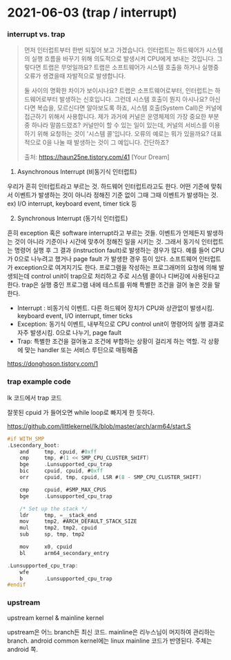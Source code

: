 # 2021-06-03 (trap / interrupt)

### interrupt vs. trap

> 먼저 인터럽트부터 한번 되짚어 보고 가겠습니다. 인터럽트는 하드웨어가 시스템의 실행 흐름을 바꾸기 위해 의도적으로 발생시켜 CPU에게 보내는 것입니다. 그렇다면 트랩은 무엇일까요? 트랩은 소프트웨어가 시스템 호출을 하거나 실행중 오류가 생겼을때 자발적으로 발생합니다.
>
>  둘 사이의 명확한 차이가 보이시나요? 트랩은 소프트웨어로부터, 인터럽트는 하드웨어로부터 발생하는 신호입니다. 그런데 시스템 호출이 뭔지 아시나요? 아신다면 복습을, 모르신다면 알아보도록 하죠, 시스템 호출(System Call)은 커널에 접근하기 위해서 사용합니다. 제가 과거에 커널은 운영체제의 가장 중요한 부분 중 하나라 말씀드렸죠? 커널만이 할 수 있는 일이 있는데, 커널의 서비스를 이용하기 위해 요청하는 것이 '시스템 콜'입니다. 오류의 예로는 뭐가 있을까요? 대표적으로 0을 나눌 때 발생하는 것이 그 예입니다. 간단하죠? 
>
> 출처: https://haun25ne.tistory.com/41 [Your Dream]



1. Asynchronous Interrupt (비동기식 인터럽트)

우리가 흔히 인터럽트라고 부르는 것. 하드웨어 인터럽트라고도 한다. 어떤 기준에 맞춰서 이벤트가 발생하는 것이 아니라 정해진 기준 없이 그때 그때 이벤트가 발생하는 것. ex) I/O interrupt, keyboard event, timer tick 등



2. Synchronous Interrupt (동기식 인터럽트)

흔히 exception 혹은 software interrupt라고 부르는 것들. 이벤트가 언제든지 발생하는 것이 아니라 기준이나 시간에 맞추어 정해진 일을 시키는 것. 그래서 동기식 인터럽트는 명령어 실행 후 그 결과 (instruction fault)로 발생하는 경우가 많다. 예를 들어 CPU가 0으로 나누려고 했거나 page fault 가 발생한 경우 등이 있다. 소프트웨어 인터럽트가 exception으로 여겨지기도 한다. 프로그램을 작성하는 프로그래머의 요청에 의해 발생되는데 control unit이 trap으로 처리하고 주로 시스템 콜이나 디버깅에 사용된다고 한다. trap은 실행 중인 프로그램 내에 테스트를 위해 특별한 조건을 걸어 놓은 것을 말한다.



- Interrupt : 비동기식 이벤트. 다른 하드웨어 장치가 CPU와 상관없이 발생시킴. keyboard event, I/O interrupt, timer ticks
- Exception: 동기식 이벤트, 내부적으로 CPU control unit이 명령어의 실행 결과로 자주 발생시킴. 0으로 나누기, page fault
- Trap: 특별한 조건을 걸어놓고 조건에 부합하는 상황이 걸리게 하는 역할. 각 상황에 맞는 handler 또는 서비스 루틴으로 매핑해줌

https://donghoson.tistory.com/1



### trap example code

lk 코드에서 trap 코드

잘못된 cpuid 가 들어오면 while loop로 빠지게 한 듯하다.

https://github.com/littlekernel/lk/blob/master/arch/arm64/start.S

```c
#if WITH_SMP
.Lsecondary_boot:
    and     tmp, cpuid, #0xff
    cmp     tmp, #(1 << SMP_CPU_CLUSTER_SHIFT)
    bge     .Lunsupported_cpu_trap
    bic     cpuid, cpuid, #0xff
    orr     cpuid, tmp, cpuid, LSR #(8 - SMP_CPU_CLUSTER_SHIFT)

    cmp     cpuid, #SMP_MAX_CPUS
    bge     .Lunsupported_cpu_trap

    /* Set up the stack */
    ldr     tmp, =__stack_end
    mov     tmp2, #ARCH_DEFAULT_STACK_SIZE
    mul     tmp2, tmp2, cpuid
    sub     sp, tmp, tmp2

    mov     x0, cpuid
    bl      arm64_secondary_entry

.Lunsupported_cpu_trap:
    wfe
    b       .Lunsupported_cpu_trap
#endif
```



### upstream

upstream kernel & mainline kernel

upstream은 어느 branch든 최신 코드. mainline은 리누스님이 머지하여 관리하는 branch. android common kernel에는 linux mainline 코드가 반영된다. 주체는 android 쪽.